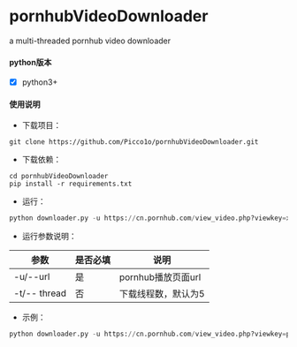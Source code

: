 # pornhubVideoDownloader
a multi-threaded pornhub video downloader

#### python版本
- [x] python3+

#### 使用说明
- 下载项目：

 ```shell
git clone https://github.com/Picco1o/pornhubVideoDownloader.git
```

- 下载依赖：

 ```shell
cd pornhubVideoDownloader
pip install -r requirements.txt
```

- 运行：

 ```python
python downloader.py -u https://cn.pornhub.com/view_video.php?viewkey=xxxxxxxxxxxxxxx
```

- 运行参数说明：

|参数   |是否必填   |说明   |
| ------------ | ------------ | ------------ |
| -u/--url  | 是  | pornhub播放页面url  |
|  -t/-- thread | 否  | 下载线程数，默认为5  |

- 示例：

 ```python
python downloader.py -u https://cn.pornhub.com/view_video.php?viewkey=ph5c0491898480f
```
